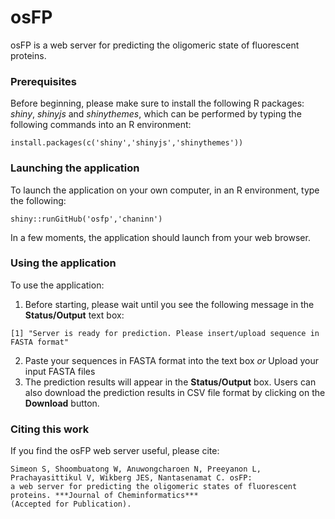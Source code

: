 # osFP
osFP is a web server for predicting the oligomeric state of fluorescent proteins.

### Prerequisites

Before beginning, please make sure to install the following R packages: *shiny*, *shinyjs* and *shinythemes*, which can be performed by typing the following commands into an R environment:

```
install.packages(c('shiny','shinyjs','shinythemes'))
```

### Launching the application
To launch the application on your own computer, in an R environment, type the following:

```
shiny::runGitHub('osfp','chaninn')
```
In a few moments, the application should launch from your web browser.

### Using the application
To use the application:

1. Before starting, please wait until you see the following message in the **Status/Output** text box:
```
[1] "Server is ready for prediction. Please insert/upload sequence in FASTA format"
```
2. Paste your sequences in FASTA format into the text box *or* Upload your input FASTA files
3. The prediction results will appear in the **Status/Output** box. Users can also download the prediction results in CSV file format by clicking on the **Download** button.

### Citing this work
If you find the osFP web server useful, please cite:
```
Simeon S, Shoombuatong W, Anuwongcharoen N, Preeyanon L, Prachayasittikul V, Wikberg JES, Nantasenamat C. osFP: 
a web server for predicting the oligomeric states of fluorescent proteins. ***Journal of Cheminformatics*** 
(Accepted for Publication).
```
